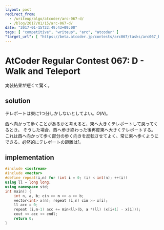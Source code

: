 ```yaml
---
layout: post
redirect_from:
  - /writeup/algo/atcoder/arc-067-d/
  - /blog/2017/01/15/arc-067-d/
date: "2017-01-15T22:49:43+09:00"
tags: [ "competitive", "writeup", "arc", "atcoder" ]
"target_url": [ "https://beta.atcoder.jp/contests/arc067/tasks/arc067_b" ]
---
```


# AtCoder Regular Contest 067: D - Walk and Teleport

実装結果が短くて驚く。

## solution

テレポートは東に$1$つ分しかしないとしてよい。$O(N)$。

西へ向かって歩くことがあるかと考えると、東へ大きくテレポートして戻ってくるとき。
そうした場合、西へ歩き終わった後再度東へ大きくテレポートする。
これは西へ向かって歩く部分の歩く向きを反転させてよく、常に東へ歩くようにできる。必然的にテレポートの距離は$1$。

## implementation

``` c++
#include <iostream>
#include <vector>
#define repeat(i,n) for (int i = 0; (i) < int(n); ++(i))
using ll = long long;
using namespace std;
int main() {
    int n, a, b; cin >> n >> a >> b;
    vector<int> x(n); repeat (i,n) cin >> x[i];
    ll acc = 0;
    repeat (i,n-1) acc += min<ll>(b, a *(ll) (x[i+1] - x[i]));
    cout << acc << endl;
    return 0;
}
```
